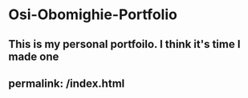 # Osi-Obomighie-Portfolio
This is my personal portfoilo. I think it's time I made one
---
permalink: /index.html
---

